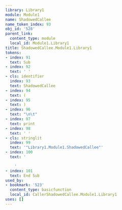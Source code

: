 ```yaml
---
library: Library1
module: Module1
name: ShadowedCallee
name_token_index: 93
obj_id: '528'
parent_link:
  content_type: module
  local_id: Module1.Library1
title: ShadowedCallee.Module1.Library1
tokens:
- index: 91
  text: Sub
- index: 92
  text: ' '
- cls: identifier
  index: 93
  text: ShadowedCallee
- index: 94
  text: (
- index: 95
  text: )
- index: 96
  text: "\n\t"
- index: 97
  text: print
- index: 98
  text: ' '
- cls: stringlit
  index: 99
  text: '"Library1.Module1.ShadowedCallee"'
- index: 100
  text: '

    '
- index: 101
  text: End Sub
used_by:
- bookmark: '523'
  content_type: basicfunction
  local_id: CallerShadowedCallee.Module1.Library1
uses: []
---
```

